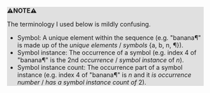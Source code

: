 <div style="margin:2em; background-color: #e0e0e0;">

<strong>⚠️NOTE️️️⚠️</strong>

The terminology I used below is mildly confusing.

 * Symbol: A unique element within the sequence (e.g. "banana¶" is made up of the *unique elements* / *symbols* {a, b, n, ¶}).
 * Symbol instance: The occurrence of a symbol (e.g. index 4 of "banana¶" is the 2nd *occurrence* / *symbol instance* of *n*).
 * Symbol instance count: The occurrence part of a symbol instance (e.g. index 4 of "banana¶" is *n* and it *is occurrence number* / *has a symbol instance count of* 2).
</div>

